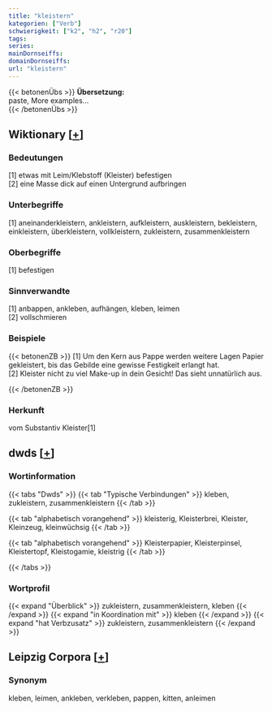 ```yaml
---
title: "kleistern"
kategorien: ["Verb"]
schwierigkeit: ["k2", "h2", "r20"]
tags:
series:
mainDornseiffs:
domainDornseiffs:
url: "kleistern"
---
```


{{< betonenÜbs >}}
**Übersetzung:**  
paste, More examples...  
{{< /betonenÜbs >}}

## Wiktionary [[+](https://de.wiktionary.org/wiki/kleistern)]

### Bedeutungen
[1] etwas mit Leim/Klebstoff (Kleister) befestigen  
[2] eine Masse dick auf einen Untergrund aufbringen  

### Unterbegriffe
[1] aneinanderkleistern, ankleistern, aufkleistern, auskleistern, bekleistern, einkleistern, überkleistern, vollkleistern, zukleistern, zusammenkleistern  

### Oberbegriffe
[1] befestigen  

### Sinnverwandte
[1] anbappen, ankleben, aufhängen, kleben, leimen  
[2] vollschmieren  

### Beispiele
{{< betonenZB >}}
[1] Um den Kern aus Pappe werden weitere Lagen Papier gekleistert, bis das Gebilde eine gewisse Festigkeit erlangt hat.  
[2] Kleister nicht zu viel Make-up in dein Gesicht! Das sieht unnatürlich aus.  

{{< /betonenZB >}}
### Herkunft
vom Substantiv Kleister[1]  



## dwds [[+](https://www.dwds.de/wb/kleistern)]

### Wortinformation
{{< tabs "Dwds" >}}
{{< tab "Typische Verbindungen" >}}
kleben, zukleistern, zusammenkleistern
{{< /tab >}}

{{< tab "alphabetisch vorangehend" >}}
kleisterig, Kleisterbrei, Kleister, Kleinzeug, kleinwüchsig
{{< /tab >}}

{{< tab "alphabetisch vorangehend" >}}
Kleisterpapier, Kleisterpinsel, Kleistertopf, Kleistogamie, kleistrig
{{< /tab >}}

{{< /tabs >}}

### Wortprofil
{{< expand "Überblick" >}} zukleistern, zusammenkleistern, kleben {{< /expand >}}
{{< expand "in Koordination mit" >}} kleben {{< /expand >}}
{{< expand "hat Verbzusatz" >}} zukleistern, zusammenkleistern {{< /expand >}}

## Leipzig Corpora [[+](https://corpora.uni-leipzig.de/en/res?word=kleistern&corpusId=deu_newscrawl-public_2018)]


### Synonym
kleben, leimen, ankleben, verkleben, pappen, kitten, anleimen


